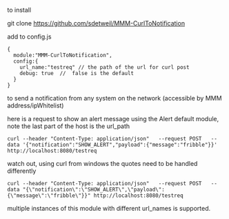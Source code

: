 to install

git clone https://github.com/sdetweil/MMM-CurlToNotification

add to config.js

```
{ 
  module:"MMM-CurlToNotification",
  config:{
    url_name:"testreq" // the path of the url for curl post
    debug: true  //  false is the default
  }
}
```

to send a notification from any system on the network (accessible by MMM address/ipWhitelist)

here is a request to show an alert message using the Alert default module, note the last part of the host is the url_path

```
curl --header "Content-Type: application/json"   --request POST   --data '{"notification":"SHOW_ALERT","payload":{"message":"fribble"}}' http://localhost:8080/testreq
```

watch out, using curl from windows the quotes need to be handled differently

```
curl --header "Content-Type: application/json"   --request POST   --data "{\"notification\":\"SHOW_ALERT\",\"payload\":{\"message\":\"fribble\"}}" http://localhost:8080/testreq
```

multiple instances of this module with  different url_names is supported.
